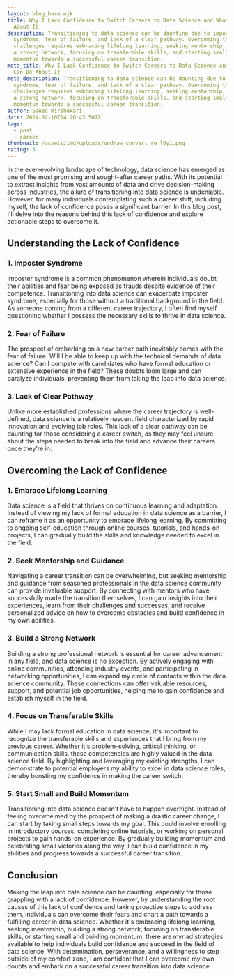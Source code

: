 ```yaml
---
layout: blog_base.njk
title: Why I Lack Confidence to Switch Careers to Data Science and What I Can Do
  About It
description: Transitioning to data science can be daunting due to imposter
  syndrome, fear of failure, and lack of a clear pathway. Overcoming these
  challenges requires embracing lifelong learning, seeking mentorship, building
  a strong network, focusing on transferable skills, and starting small to build
  momentum towards a successful career transition.
meta_title: Why I Lack Confidence to Switch Careers to Data Science and What I
  Can Do About It
meta_description: Transitioning to data science can be daunting due to imposter
  syndrome, fear of failure, and lack of a clear pathway. Overcoming these
  challenges requires embracing lifelong learning, seeking mentorship, building
  a strong network, focusing on transferable skills, and starting small to build
  momentum towards a successful career transition.
author: Saeed Mirshekari
date: 2024-02-10T14:20:43.507Z
tags:
  - post
  - career
thumbnail: /assets/img/uploads/undraw_convert_re_l0y1.png
rating: 5
---
```



In the ever-evolving landscape of technology, data science has emerged as one of the most promising and sought-after career paths. With its potential to extract insights from vast amounts of data and drive decision-making across industries, the allure of transitioning into data science is undeniable. However, for many individuals contemplating such a career shift, including myself, the lack of confidence poses a significant barrier. In this blog post, I'll delve into the reasons behind this lack of confidence and explore actionable steps to overcome it.

## Understanding the Lack of Confidence

### 1. Imposter Syndrome

Imposter syndrome is a common phenomenon wherein individuals doubt their abilities and fear being exposed as frauds despite evidence of their competence. Transitioning into data science can exacerbate imposter syndrome, especially for those without a traditional background in the field. As someone coming from a different career trajectory, I often find myself questioning whether I possess the necessary skills to thrive in data science.

### 2. Fear of Failure

The prospect of embarking on a new career path inevitably comes with the fear of failure. Will I be able to keep up with the technical demands of data science? Can I compete with candidates who have formal education or extensive experience in the field? These doubts loom large and can paralyze individuals, preventing them from taking the leap into data science.

### 3. Lack of Clear Pathway

Unlike more established professions where the career trajectory is well-defined, data science is a relatively nascent field characterized by rapid innovation and evolving job roles. This lack of a clear pathway can be daunting for those considering a career switch, as they may feel unsure about the steps needed to break into the field and advance their careers once they're in.

## Overcoming the Lack of Confidence

### 1. Embrace Lifelong Learning

Data science is a field that thrives on continuous learning and adaptation. Instead of viewing my lack of formal education in data science as a barrier, I can reframe it as an opportunity to embrace lifelong learning. By committing to ongoing self-education through online courses, tutorials, and hands-on projects, I can gradually build the skills and knowledge needed to excel in the field.

### 2. Seek Mentorship and Guidance

Navigating a career transition can be overwhelming, but seeking mentorship and guidance from seasoned professionals in the data science community can provide invaluable support. By connecting with mentors who have successfully made the transition themselves, I can gain insights into their experiences, learn from their challenges and successes, and receive personalized advice on how to overcome obstacles and build confidence in my own abilities.

### 3. Build a Strong Network

Building a strong professional network is essential for career advancement in any field, and data science is no exception. By actively engaging with online communities, attending industry events, and participating in networking opportunities, I can expand my circle of contacts within the data science community. These connections can offer valuable resources, support, and potential job opportunities, helping me to gain confidence and establish myself in the field.

### 4. Focus on Transferable Skills

While I may lack formal education in data science, it's important to recognize the transferable skills and experiences that I bring from my previous career. Whether it's problem-solving, critical thinking, or communication skills, these competencies are highly valued in the data science field. By highlighting and leveraging my existing strengths, I can demonstrate to potential employers my ability to excel in data science roles, thereby boosting my confidence in making the career switch.

### 5. Start Small and Build Momentum

Transitioning into data science doesn't have to happen overnight. Instead of feeling overwhelmed by the prospect of making a drastic career change, I can start by taking small steps towards my goal. This could involve enrolling in introductory courses, completing online tutorials, or working on personal projects to gain hands-on experience. By gradually building momentum and celebrating small victories along the way, I can build confidence in my abilities and progress towards a successful career transition.

## Conclusion

Making the leap into data science can be daunting, especially for those grappling with a lack of confidence. However, by understanding the root causes of this lack of confidence and taking proactive steps to address them, individuals can overcome their fears and chart a path towards a fulfilling career in data science. Whether it's embracing lifelong learning, seeking mentorship, building a strong network, focusing on transferable skills, or starting small and building momentum, there are myriad strategies available to help individuals build confidence and succeed in the field of data science. With determination, perseverance, and a willingness to step outside of my comfort zone, I am confident that I can overcome my own doubts and embark on a successful career transition into data science.